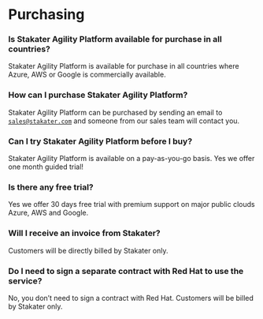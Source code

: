 
# Purchasing

### Is Stakater Agility Platform available for purchase in all countries?

Stakater Agility Platform is available for purchase in all countries where Azure, AWS or Google is commercially available.

### How can I purchase Stakater Agility Platform?

Stakater Agility Platform can be purchased by sending an email to [`sales@stakater.com`](mailto:sales@stakater.com) and someone from our sales team will contact you.

### Can I try Stakater Agility Platform before I buy?

Stakater Agility Platform is available on a pay-as-you-go basis. Yes we offer one month guided trial!

### Is there any free trial?

Yes we offer 30 days free trial with premium support on major public clouds Azure, AWS and Google.

### Will I receive an invoice from Stakater?

Customers will be directly billed by Stakater only.

### Do I need to sign a separate contract with Red Hat to use the service?

No, you don’t need to sign a contract with Red Hat. Customers will be billed by Stakater only.
